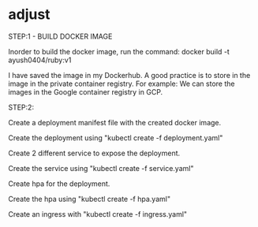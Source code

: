# adjust
STEP:1 - BUILD DOCKER IMAGE

Inorder to build the docker image, run the command:
docker build -t ayush0404/ruby:v1

I have saved the image in my Dockerhub.
A good practice is to store in the image in the private container registry. For example: We can store the images in the
Google container registry in GCP.

STEP:2:

Create a deployment manifest file with the created docker image.

Create the deployment using "kubectl create -f deployment.yaml"

Create 2 different service to expose the deployment.

Create the service using "kubectl create -f service.yaml"

Create hpa for the deployment.

Create the hpa using "kubectl create -f hpa.yaml"

Create an ingress with "kubectl create -f ingress.yaml"

